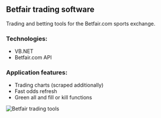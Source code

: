 ## Betfair trading software

Trading and betting tools for the Betfair.com sports exchange.

### Technologies:
 * VB.NET 
 * Betfair.com API

### Application features:
 * Trading charts (scraped additionally)
 * Fast odds refresh
 * Green all and fill or kill functions
 
 ![Betfair trading tools](https://user-images.githubusercontent.com/8201223/200645331-e23eb681-dc0c-40b2-a9b3-f4122a1d3376.jpg)


